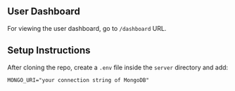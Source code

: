 ## User Dashboard

For viewing the user dashboard, go to `/dashboard` URL.

## Setup Instructions

After cloning the repo, create a `.env` file inside the `server` directory and add:

```env
MONGO_URI="your connection string of MongoDB"
